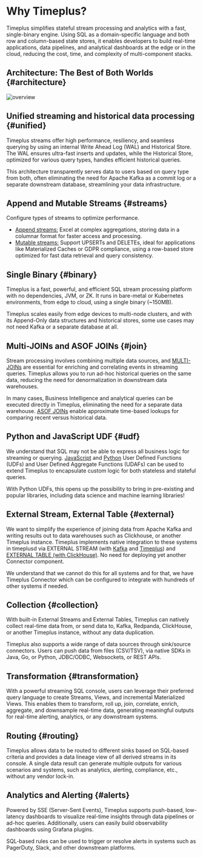 # Why Timeplus?

Timeplus simplifies stateful stream processing and analytics with a fast, single-binary engine. Using SQL as a domain-specific language and both row and column-based state stores, it enables developers to build real-time applications, data pipelines, and analytical dashboards at the edge or in the cloud, reducing the cost, time, and complexity of multi-component stacks.

## Architecture: The Best of Both Worlds {#architecture}
![overview](/img/product_diagram_web.png)

## Unified streaming and historical data processing {#unified}

Timeplus streams offer high performance, resiliency, and seamless querying by using an internal Write Ahead Log (WAL) and Historical Store. The WAL ensures ultra-fast inserts and updates, while the Historical Store, optimized for various query types, handles efficient historical queries.

This architecture transparently serves data to users based on query type from both, often eliminating the need for Apache Kafka as a commit log or a separate downstream database, streamlining your data infrastructure.

## Append and Mutable Streams {#streams}

Configure types of streams to optimize performance.

* [Append streams:](/append-stream)
Excel at complex aggregations, storing data in a columnar format for faster access and processing.
* [Mutable streams:](/mutable-stream) Support UPSERTs and DELETEs, ideal for applications like Materialized Caches or GDPR compliance, using a row-based store optimized for fast data retrieval and query consistency.

## Single Binary {#binary}
Timeplus is a fast, powerful, and efficient SQL stream processing platform with no dependencies, JVM, or ZK. It runs in bare-metal or Kubernetes environments, from edge to cloud, using a single binary (~150MB).

Timeplus scales easily from edge devices to multi-node clusters, and with its Append-Only data structures and historical stores, some use cases may not need Kafka or a separate database at all.

## Multi-JOINs and ASOF JOINs {#join}

Stream processing involves combining multiple data sources, and [MULTI-JOINs](/joins) are essential for enriching and correlating events in streaming queries. Timeplus allows you to run ad-hoc historical queries on the same data, reducing the need for denormalization in downstream data warehouses.

In many cases, Business Intelligence and analytical queries can be executed directly in Timeplus, eliminating the need for a separate data warehouse. [ASOF JOINs](/joins) enable approximate time-based lookups for comparing recent versus historical data.

## Python and JavaScript UDF {#udf}
We understand that SQL may not be able to express all business logic for streaming or querying. [JavaScript](/js-udf) and [Python](/py-udf) User Defined Functions (UDFs) and User Defined Aggregate Functions (UDAFs) can be used to extend Timeplus to encapsulate custom logic for both stateless and stateful queries.

With Python UDFs, this opens up the possibility to bring in pre-existing and popular libraries, including data science and machine learning libraries!

## External Stream, External Table {#external}
We want to simplify the experience of joining data from Apache Kafka and writing results out to data warehouses such as Clickhouse, or another Timeplus instance. Timeplus implements native integration to these systems in timeplusd via EXTERNAL STREAM (with [Kafka](/proton-kafka) and [Timeplus](/timeplus-external-stream)) and [EXTERNAL TABLE (with ClickHouse)](/proton-clickhouse-external-table). No need for deploying yet another Connector component.

We understand that we cannot do this for all systems and for that, we have Timeplus Connector which can be configured to integrate with hundreds of other systems if needed.

## Collection {#collection}
With built-in External Streams and External Tables, Timeplus can natively collect real-time data from, or send data to, Kafka, Redpanda, ClickHouse, or another Timeplus instance, without any data duplication.

Timeplus also supports a wide range of data sources through sink/source connectors. Users can push data from files (CSV/TSV), via native SDKs in Java, Go, or Python, JDBC/ODBC, Websockets, or REST APIs.

## Transformation {#transformation}
With a powerful streaming SQL console, users can leverage their preferred query language to create Streams, Views, and incremental Materialized Views. This enables them to transform, roll up, join, correlate, enrich, aggregate, and downsample real-time data, generating meaningful outputs for real-time alerting, analytics, or any downstream systems.

## Routing {#routing}
Timeplus allows data to be routed to different sinks based on SQL-based criteria and provides a data lineage view of all derived streams in its console. A single data result can generate multiple outputs for various scenarios and systems, such as analytics, alerting, compliance, etc., without any vendor lock-in.

## Analytics and Alerting  {#alerts}
Powered by SSE (Server-Sent Events), Timeplus supports push-based, low-latency dashboards to visualize real-time insights through data pipelines or ad-hoc queries. Additionally, users can easily build observability dashboards using Grafana plugins.

SQL-based rules can be used to trigger or resolve alerts in systems such as PagerDuty, Slack, and other downstream platforms.
